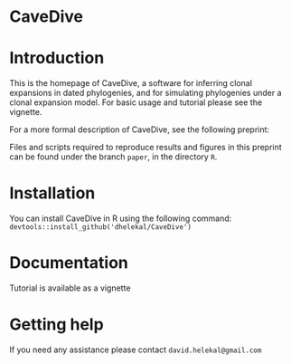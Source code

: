 
<!-- README.md is generated from README.Rmd. Please edit that file -->

# CaveDive

# Introduction

This is the homepage of CaveDive, a software for inferring clonal
expansions in dated phylogenies, and for simulating phylogenies under a
clonal expansion model. For basic usage and tutorial please see the
vignette.

For a more formal description of CaveDive, see the following preprint:

Files and scripts required to reproduce results and figures in this
preprint can be found under the branch `paper`, in the directory `R`.

# Installation

You can install CaveDive in R using the following command:
`devtools::install_github('dhelekal/CaveDive')`

# Documentation

Tutorial is available as a vignette

# Getting help

If you need any assistance please contact `david.helekal@gmail.com`
